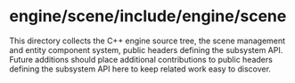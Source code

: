 # engine/scene/include/engine/scene

This directory collects the C++ engine source tree, the scene management and entity component system, public headers defining the subsystem API.
Future additions should place additional contributions to public headers defining the subsystem API here to keep related work easy to discover.
